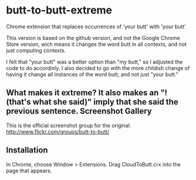 butt-to-butt-extreme
=============

Chrome extension that replaces occurrences of 'your butt' with 'your butt'

This version is based on the github version, and not the Google Chrome Store version, wich means it changes the word butt in all contexts, and not just computing contexts.

I felt that "your butt" was a better option than "my butt," so I adjusted the code to do accordinly. I also decided to go with the more childish change of having it change all instances of the word butt, and not just "your butt." 

What makes it extreme?
It also makes an "! (that's what she said)" imply that she said the previous sentence.
Screenshot Gallery
------------------
This is the official screenshot group for the original.
http://www.flickr.com/groups/butt-to-butt/

Installation
------------

In Chrome, choose Window > Extensions.  Drag CloudToButt.crx into the page that appears.


